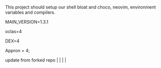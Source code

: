 This project should setup our shell bloat and choco, neovim, environment variables and compilers.


MAIN_VERSION=1.3.1

oclas=4




DEX=4


Appron = 4;

update from forked repo | | | |
